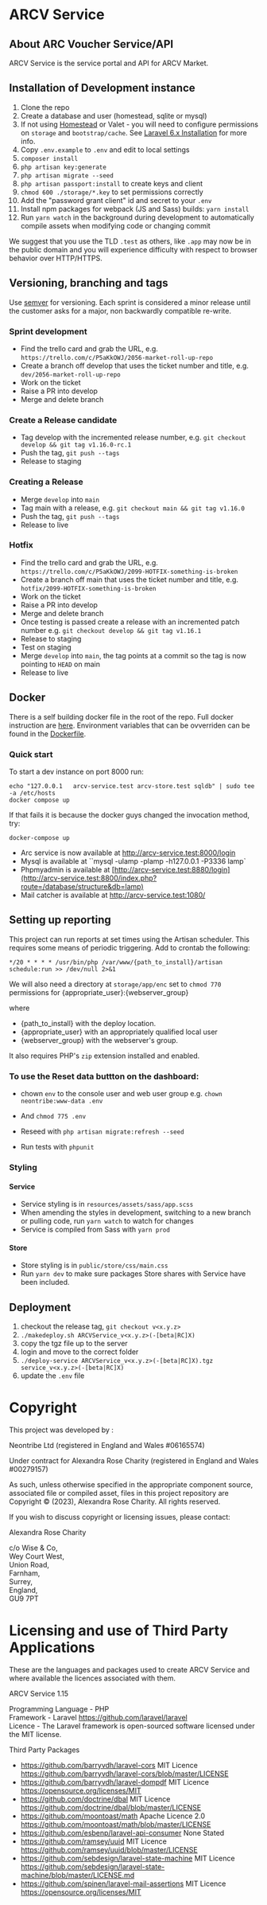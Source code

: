 # ARCV Service

## About ARC Voucher Service/API
ARCV Service is the service portal and API for ARCV Market.

## Installation of Development instance

1. Clone the repo
2. Create a database and user (homestead, sqlite or mysql)
3. If not using [Homestead](https://laravel.com/docs/6.x/homestead) or Valet - you will need to configure permissions on `storage` and `bootstrap/cache`. See [Laravel 6.x Installation](https://laravel.com/docs/6.x) for more info.
4. Copy `.env.example` to `.env` and edit to local settings
5. `composer install`
6. `php artisan key:generate`
7. `php artisan migrate --seed`
8. `php artisan passport:install` to create keys and client
9. `chmod 600 ./storage/*.key` to set permissions correctly
10. Add the "password grant client" id and secret to your `.env`
11. Install npm packages for webpack (JS and Sass) builds: `yarn install`
12. Run `yarn watch` in the background during development to automatically compile assets when modifying code or changing commit

We suggest that you use the TLD `.test` as others, like `.app` may now be in the public domain and you will experience difficulty with respect to browser behavior over HTTP/HTTPS.

## Versioning, branching and tags

Use [semver](https://semver.org/) for versioning. Each sprint is considered a minor release until the customer asks for a major, non backwardly compatible re-write.

### Sprint development

 * Find the trello card and grab the URL, e.g. `https://trello.com/c/P5aKkOWJ/2056-market-roll-up-repo`
 * Create a branch off develop that uses the ticket number and title, e.g. `dev/2056-market-roll-up-repo`
 * Work on the ticket
 * Raise a PR into develop
 * Merge and delete branch

### Create a Release candidate

 * Tag develop with the incremented release number, e.g. `git checkout develop && git tag v1.16.0-rc.1`
 * Push the tag, `git push --tags`
 * Release to staging

### Creating a Release

 * Merge `develop` into `main`
 * Tag main with a release, e.g. `git checkout main && git tag v1.16.0`
 * Push the tag, `git push --tags`
 * Release to live

### Hotfix

 * Find the trello card and grab the URL, e.g. `https://trello.com/c/P5aKkOWJ/2099-HOTFIX-something-is-broken`
 * Create a branch off main that uses the ticket number and title, e.g. `hotfix/2099-HOTFIX-something-is-broken`
 * Work on the ticket
 * Raise a PR into develop
 * Merge and delete branch
 * Once testing is passed create a release with an incremented patch number e.g. `git checkout develop && git tag v1.16.1`
 * Release to staging
 * Test on staging
 * Merge `develop` into `main`, the tag points at a commit so the tag is now pointing to `HEAD` on main
 * Release to live



## Docker

There is a self building docker file in the root of the repo. Full docker instruction are [here](DOCKER.md). Environment variables that can be ovverriden can be found in the [Dockerfile](Dockerfile). 

### Quick start

To start a dev instance on port 8000 run:

    echo "127.0.0.1   arcv-service.test arcv-store.test sqldb" | sudo tee -a /etc/hosts
    docker compose up

If that fails it is because the docker guys changed the invocation method, try:

    docker-compose up

 * Arc service is now available at http://arcv-service.test:8000/login
 * Mysql is available at ``mysql -ulamp -plamp -h127.0.0.1 -P3336 lamp`
 * Phpmyadmin is available at [http://arcv-service.test:8880/login](http://arcv-service.test:8800/index.php?route=/database/structure&db=lamp)
 * Mail catcher is available at http://arcv-service.test:1080/

## Setting up reporting

This project can run reports at set times using the Artisan scheduler. This requires some means of periodic triggering. Add to crontab the following:

`*/20 * * * * /usr/bin/php /var/www/{path_to_install}/artisan schedule:run >> /dev/null 2>&1`

We will also need a directory at `storage/app/enc` set to `chmod 770` permissions for {appropriate_user}:{webserver_group}

where

- {path_to_install} with the deploy location.
- {appropriate_user} with an appropriately qualified local user
- {webserver_group} with the webserver's group.

It also requires PHP's `zip` extension installed and enabled.

### To use the Reset data buttton on the dashboard:
 - chown `env` to the console user and web user group e.g. `chown neontribe:www-data .env`
 - And `chmod 775 .env`

 - Reseed with `php artisan migrate:refresh --seed`
 - Run tests with `phpunit`

### Styling

#### Service

- Service styling is in `resources/assets/sass/app.scss`
- When amending the styles in development, switching to a new branch or pulling code, run `yarn watch` to watch for changes
- Service is compiled from Sass with `yarn prod`
#### Store
- Store styling is in `public/store/css/main.css`
- Run `yarn dev` to make sure packages Store shares with Service have been included.

## Deployment

1. checkout the release tag, `git checkout v<x.y.z>`
2. `./makedeploy.sh ARCVService_v<x.y.z>(-[beta|RC]X)`
3. copy the tgz file up to the server
4. login and move to the correct folder
5. `./deploy-service ARCVService_v<x.y.z>(-[beta|RC]X).tgz service_v<x.y.z>(-[beta|RC]X)`
6. update the `.env` file

# Copyright
This project was developed by :

Neontribe Ltd (registered in England and Wales #06165574)

Under contract for Alexandra Rose Charity (registered in England and Wales #00279157)

As such, unless otherwise specified in the appropriate component source, associated file or compiled asset, files in this project repository are Copyright &copy; (2023), Alexandra Rose Charity. All rights reserved.

If you wish to discuss copyright or licensing issues, please contact:

Alexandra Rose Charity

c/o Wise & Co,\
Wey Court West,\
Union Road,\
Farnham,\
Surrey,\
England,\
GU9 7PT

# Licensing and use of Third Party Applications
These are the languages and packages used to create ARCV Service and where available the licences associated with them.

ARCV Service 1.15

Programming Language - PHP\
Framework - Laravel https://github.com/laravel/laravel \
Licence - The Laravel framework is open-sourced software licensed under the MIT license.

Third Party Packages
- https://github.com/barryvdh/laravel-cors MIT Licence https://github.com/barryvdh/laravel-cors/blob/master/LICENSE
- https://github.com/barryvdh/laravel-dompdf MIT Licence https://opensource.org/licenses/MIT
- https://github.com/doctrine/dbal MIT Licence https://github.com/doctrine/dbal/blob/master/LICENSE
- https://github.com/moontoast/math Apache Licence 2.0 https://github.com/moontoast/math/blob/master/LICENSE
- https://github.com/esbenp/laravel-api-consumer None Stated
- https://github.com/ramsey/uuid MIT Licence https://github.com/ramsey/uuid/blob/master/LICENSE
- https://github.com/sebdesign/laravel-state-machine MIT Licence https://github.com/sebdesign/laravel-state-machine/blob/master/LICENSE.md
- https://github.com/spinen/laravel-mail-assertions MIT Licence https://opensource.org/licenses/MIT
